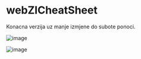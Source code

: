 # webZICheatSheet

Konacna verzija uz manje izmjene do subote ponoci.

![image](https://user-images.githubusercontent.com/24856398/119111690-96b50700-ba23-11eb-869b-309362df1249.png)

![image](https://user-images.githubusercontent.com/24856398/122021521-053c7900-cdc6-11eb-92f1-9b051397a09e.png)
